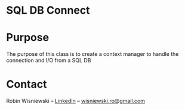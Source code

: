 # SQL DB Connect
# Purpose
The purpose of this class is to create a context manager to handle the connection and I/O from a SQL DB
# Contact
Robin Wisniewski – [LinkedIn](https://www.linkedin.com/in/robin-wisniewski/) –  [wisniewski.ro@gmail.com](mailto:wisniewski.ro@gmail.com)
